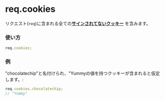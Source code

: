 # req.cookies
リクエスト(`req`)に含まれる全ての[**サインされてないクッキー**](https://github.com/balderdashy/sails-docs/blob/master/PAGE_NEEDED.md) を含みます。


### 使い方
```javascript
req.cookies;
```


### 例
"chocolatechip"と名付けられ、"Yummyの値を持つクッキーが含まれると仮定します。:

```javascript
req.cookies.chocolatechip;
// "Yummy"
```







<docmeta name="uniqueID" value="reqcookies576909">
<docmeta name="displayName" value="req.cookies">

